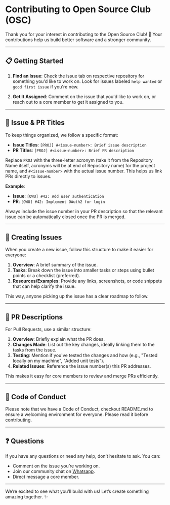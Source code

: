 # Contributing to Open Source Club (OSC)

Thank you for your interest in contributing to the Open Source Club! 🎉 Your contributions help us build better software and a stronger community.

---

## 📋 Getting Started

1. **Find an Issue**: Check the issue tab on respective repository for something you'd like to work on. Look for issues labeled `help wanted` or `good first issue` if you're new.

2. **Get It Assigned**: Comment on the issue that you'd like to work on, or reach out to a core member to get it assigned to you.

---

## 📝 Issue & PR Titles

To keep things organized, we follow a specific format:

- **Issue Titles**: `[PROJ] #<issue-number>: Brief issue description`
- **PR Titles**: `[PROJ] #<issue-number>: Brief PR description`

Replace `PROJ` with the three-letter acronym (take it from the Repository Name itself, acronyms will be at end of Repository name) for the project name, and `#<issue-number>` with the actual issue number. This helps us link PRs directly to issues.

**Example**:
- **Issue**: `[OWU] #42: Add user authentication`
- **PR**: `[OWU] #42: Implement OAuth2 for login`

Always include the issue number in your PR description so that the relevant issue can be automatically closed once the PR is merged.

---

## 🧩 Creating Issues

When you create a new issue, follow this structure to make it easier for everyone:

1. **Overview**: A brief summary of the issue.
2. **Tasks**: Break down the issue into smaller tasks or steps using bullet points or a checklist (preferred).
3. **Resources/Examples**: Provide any links, screenshots, or code snippets that can help clarify the issue.

This way, anyone picking up the issue has a clear roadmap to follow.

---

## 🔄 PR Descriptions

For Pull Requests, use a similar structure:

1. **Overview**: Briefly explain what the PR does.
2. **Changes Made**: List out the key changes, ideally linking them to the tasks from the issue.
3. **Testing**: Mention if you've tested the changes and how (e.g., "Tested locally on my machine", "Added unit tests").
4. **Related Issues**: Reference the issue number(s) this PR addresses.

This makes it easy for core members to review and merge PRs efficiently.

---

## 📜 Code of Conduct

Please note that we have a Code of Conduct, checkout README.md to ensure a welcoming environment for everyone. Please read it before contributing.

---

## ❓ Questions

If you have any questions or need any help, don’t hesitate to ask. You can:
- Comment on the issue you’re working on.
- Join our community chat on [Whatsapp](https://chat.whatsapp.com/Kr1b8wXAMsWDLwDXgZnTiH).
- Direct message a core member.

---

We’re excited to see what you’ll build with us! Let’s create something amazing together. ✨
